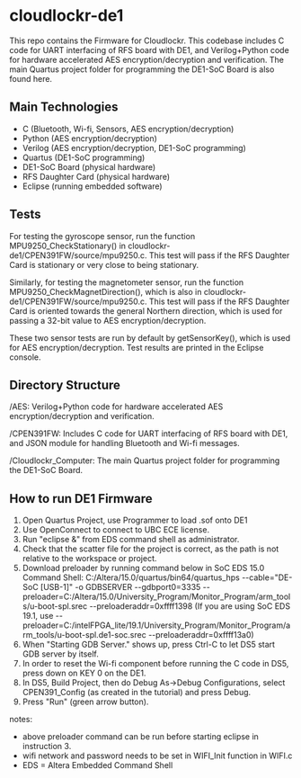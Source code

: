 # cloudlockr-de1

This repo contains the Firmware for Cloudlockr. This codebase includes C code for UART interfacing of RFS board with DE1, and Verilog+Python code for hardware accelerated AES encryption/decryption and verification. The main Quartus project folder for programming the DE1-SoC Board is also found here.  

## Main Technologies

- C (Bluetooth, Wi-fi, Sensors, AES encryption/decryption)
- Python (AES encryption/decryption)
- Verilog (AES encryption/decryption, DE1-SoC programming)
- Quartus (DE1-SoC programming)
- DE1-SoC Board (physical hardware)
- RFS Daughter Card (physical hardware)
- Eclipse (running embedded software)

## Tests

For testing the gyroscope sensor, run the function MPU9250_CheckStationary() 
in cloudlockr-de1/CPEN391FW/source/mpu9250.c. This test will pass if the RFS Daughter Card is stationary 
or very close to being stationary. 

Similarly, for testing the magnetometer sensor, run the function MPU9250_CheckMagnetDirection(), 
which is also in cloudlockr-de1/CPEN391FW/source/mpu9250.c. This test will pass if the RFS Daughter Card is 
oriented towards the general Northern direction, which is used for passing a 32-bit value to AES encryption/decryption. 

These two sensor tests are run by default by getSensorKey(), which is used for AES encryption/decryption. 
Test results are printed in the Eclipse console. 
 
## Directory Structure
/AES: Verilog+Python code for hardware accelerated AES encryption/decryption and verification.

/CPEN391FW: Includes C code for UART interfacing of RFS board with DE1, and JSON module for handling Bluetooth and Wi-fi messages. 

/Cloudlockr_Computer: The main Quartus project folder for programming the DE1-SoC Board.


## How to run DE1 Firmware

1. Open Quartus Project, use Programmer to load .sof onto DE1
2. Use OpenConnect to connect to UBC ECE license. 
3. Run "eclipse &" from EDS command shell as administrator.
4. Check that the scatter file for the project is correct, as the path is not relative to the workspace or project.
5. Download preloader by running command below in SoC EDS 15.0 Command Shell:
C:/Altera/15.0/quartus/bin64/quartus_hps --cable="DE-SoC [USB-1]" -o GDBSERVER --gdbport0=3335 --preloader=C:/Altera/15.0/University_Program/Monitor_Program/arm_tools/u-boot-spl.srec --preloaderaddr=0xffff1398
(If you are using SoC EDS 19.1, use --preloader=C:/intelFPGA_lite/19.1/University_Program/Monitor_Program/arm_tools/u-boot-spl.de1-soc.srec --preloaderaddr=0xffff13a0)
6. When "Starting GDB Server." shows up, press Ctrl-C to let DS5 start GDB server by itself.
7. In order to reset the Wi-fi component before running the C code in DS5, press down on KEY 0 on the DE1.
8. In DS5, Build Project, then do Debug As->Debug Configurations, select CPEN391_Config (as created in the tutorial) and press Debug.
9. Press "Run" (green arrow button).

notes: 
- above preloader command can be run before starting eclipse in instruction 3.
- wifi network and password needs to be set in WIFI_Init function in WIFI.c
- EDS = Altera Embedded Command Shell
